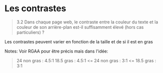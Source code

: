 <!-- .slide: -->

# Les contrastes

> 3.2 Dans chaque page web, le contraste entre la couleur du texte et la couleur de son arrière-plan est-il suffisamment élevé (hors cas particuliers) ?

Les contrastes peuvent varier en fonction de la taille et de si il est en gras

Notes: 
Voir RGAA pour être précis mais dans l'idée:
> 24 non gras : 4.5:1
> 18.5 gras : 4.5:1
<= 24 non gras : 3:1
<= 18.5 gras : 3:1
